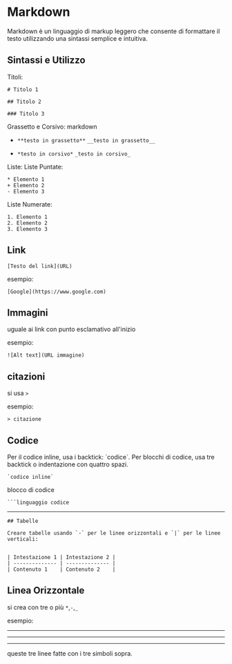 

# Markdown
Markdown è un linguaggio di markup leggero che consente di formattare il testo utilizzando una sintassi semplice e intuitiva.

## Sintassi e Utilizzo

Titoli:
```
# Titolo 1

## Titolo 2

### Titolo 3
```
 Grassetto e Corsivo:
markdown

- `**testo in grassetto**`
  `__testo in grassetto__`

- `*testo in corsivo*`
  `_testo in corsivo_`

 Liste:
Liste Puntate:

```
* Elemento 1 
+ Elemento 2
- Elemento 3
```

Liste Numerate:
```
1. Elemento 1
2. Elemento 2
3. Elemento 3
```

## Link

`[Testo del link](URL)`

esempio:

`[Google](https://www.google.com)`
 
## Immagini
 
uguale ai link con punto esclamativo all'inizio

esempio:

`![Alt text](URL immagine)`

## citazioni

si usa `>`

esempio:

```
> citazione
````

## Codice

Per il codice inline, usa i backtick: \`codice\`. Per blocchi di codice, usa tre backtick o indentazione con quattro spazi.

```
`codice inline`
```

blocco di codice
````
```linguaggio codice

````
---

````
## Tabelle

Creare tabelle usando `-` per le linee orizzontali e `|` per le linee verticali:


| Intestazione 1 | Intestazione 2 |
| -------------- | -------------- |
| Contenuto 1    | Contenuto 2    |
````

## Linea Orizzontale

si crea con tre o più `*`,`-`,`_`

esempio:

--- 
***
___

queste tre linee fatte con i tre simboli sopra.